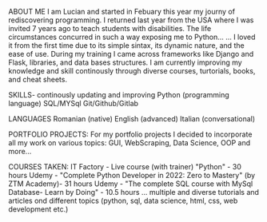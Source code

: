 ABOUT ME
I am Lucian and started in Febuary this year my journy of rediscovering programming.
I returned last year from the USA where I was invited 7 years ago to teach students with disabilities.
The life circumstances concurred in such a way exposing me to Python... 
... I loved it from the first time due to its simple sintax, its dynamic nature, and the ease of use.
During my training I came across frameworks like Django and Flask, libraries, and data bases structures. 
I am currently improving my knowledge and skill continously through diverse courses, turtorials, books, and cheat sheets.


SKILLS- continously updating and improving
Python (programming language)
SQL/MYSql
Git/Github/Gitlab

LANGUAGES
Romanian (native)
English (advanced)
Italian (conversational)

PORTFOLIO PROJECTS:
For my portfolio projects I decided to incorporate all my work on various topics: GUI, WebScraping, Data Science, OOP and more...

COURSES TAKEN:
IT Factory - Live course (with trainer) "Python" - 30 hours
Udemy - "Complete Python Developer in 2022: Zero to Mastery" (by ZTM Academy)- 31 hours
Udemy - "The complete SQL course with MySql Database- Learn by Doing" - 10.5 hours
...
multiple and diverse tutorials and articles ond different topics (python, sql, data science, html, css, web development etc.)


